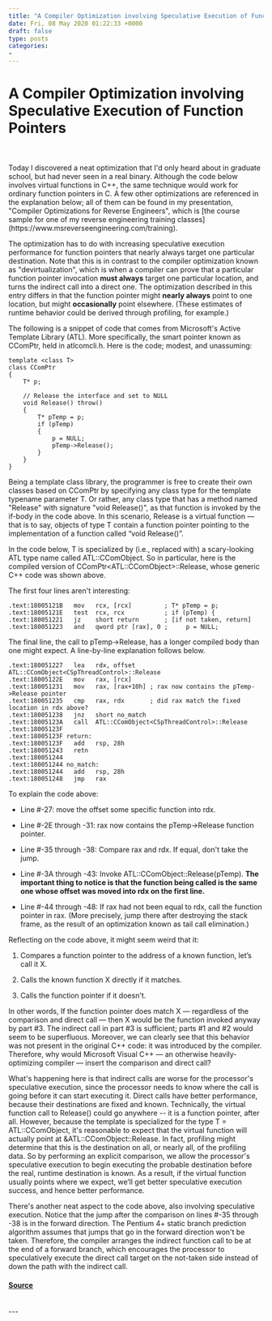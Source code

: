 ```yaml
---
title: "A Compiler Optimization involving Speculative Execution of Function Pointers"
date: Fri, 08 May 2020 01:22:33 +0000
draft: false
type: posts
categories: 
- 
---
```

# A Compiler Optimization involving Speculative Execution of Function Pointers

<br/>

<br/>
Today I discovered a neat optimization that I'd only heard about in graduate school, but had never seen in a real binary. Although the code below involves virtual functions in C++, the same technique would work for ordinary function pointers in C. A few other optimizations are referenced in the explanation below; all of them can be found in my presentation, "Compiler Optimizations for Reverse Engineers", which is [the course sample for one of my reverse engineering training classes](https://www.msreverseengineering.com/training).

The optimization has to do with increasing speculative execution performance for function pointers that nearly always target one particular destination. Note that this is in contrast to the compiler optimization known as "devirtualization", which is when a compiler can prove that a particular function pointer invocation **must always** target one particular location, and turns the indirect call into a direct one. The optimization described in this entry differs in that the function pointer might **nearly always** point to one location, but might **occasionally** point elsewhere. (These estimates of runtime behavior could be derived through profiling, for example.)

The following is a snippet of code that comes from Microsoft's Active Template Library (ATL). More specifically, the smart pointer known as CComPtr, held in atlcomcli.h. Here is the code; modest, and unassuming:

```
template <class T>
class CComPtr
{
    T* p;

    // Release the interface and set to NULL
    void Release() throw()
    {
        T* pTemp = p;
        if (pTemp)
        {
            p = NULL;
            pTemp->Release();
        }
    }
}
```

Being a template class library, the programmer is free to create their own classes based on CComPtr by specifying any class type for the template typename parameter T. Or rather, any class type that has a method named "Release" with signature "void Release()", as that function is invoked by the if-body in the code above. In this scenario, Release is a virtual function — that is to say, objects of type T contain a function pointer pointing to the implementation of a function called “void Release()”.

In the code below, T is specialized by (i.e., replaced with) a scary-looking ATL type name called ATL::CComObject<CSpThreadControl>. So in particular, here is the compiled version of CComPtr<ATL::CComObject<CSpThreadControl>>::Release, whose generic C++ code was shown above.

The first four lines aren't interesting:

```
.text:18005121B   mov   rcx, [rcx]         ; T* pTemp = p;
.text:18005121E   test  rcx, rcx           ; if (pTemp) {
.text:180051221   jz    short return       ; [if not taken, return]
.text:180051223   and   qword ptr [rax], 0 ;     p = NULL;
```

The final line, the call to pTemp->Release, has a longer compiled body than one might expect. A line-by-line explanation follows below.

```
.text:180051227   lea   rdx, offset ATL::CComObject<CSpThreadControl>::Release
.text:18005122E   mov   rax, [rcx]
.text:180051231   mov   rax, [rax+10h] ; rax now contains the pTemp->Release pointer
.text:180051235   cmp   rax, rdx       ; did rax match the fixed location in rdx above?
.text:180051238   jnz   short no_match
.text:18005123A   call  ATL::CComObject<CSpThreadControl>::Release
.text:18005123F
.text:18005123F return:
.text:18005123F   add   rsp, 28h
.text:180051243   retn
.text:180051244
.text:180051244 no_match:
.text:180051244   add   rsp, 28h
.text:180051248   jmp   rax
```

To explain the code above:

-   Line #-27: move the offset some specific function into rdx.
    
-   Line #-2E through -31: rax now contains the pTemp->Release function pointer.
    
-   Line #-35 through -38: Compare rax and rdx. If equal, don't take the jump.
    
-   Line #-3A through -43: Invoke ATL::CComObject<CSpThreadControl>::Release(pTemp). **The important thing to notice is that the function being called is the same one whose offset was moved into rdx on the first line.**
    
-   Line #-44 through -48: If rax had not been equal to rdx, call the function pointer in rax. (More precisely, jump there after destroying the stack frame, as the result of an optimization known as tail call elimination.)
    

Reflecting on the code above, it might seem weird that it:

1.  Compares a function pointer to the address of a known function, let’s call it X.
    
2.  Calls the known function X directly if it matches.
    
3.  Calls the function pointer if it doesn't.
    

In other words, If the function pointer does match X — regardless of the comparison and direct call — then X would be the function invoked anyway by part #3. The indirect call in part #3 is sufficient; parts #1 and #2 would seem to be superfluous. Moreover, we can clearly see that this behavior was not present in the original C++ code: it was introduced by the compiler. Therefore, why would Microsoft Visual C++ — an otherwise heavily-optimizing compiler — insert the comparison and direct call?

What's happening here is that indirect calls are worse for the processor's speculative execution, since the processor needs to know where the call is going before it can start executing it. Direct calls have better performance, because their destinations are fixed and known. Technically, the virtual function call to Release() could go anywhere -- it is a function pointer, after all. However, because the template is specialized for the type T = ATL::CComObject<CSpThreadControl>, it's reasonable to expect that the virtual function will actually point at &ATL::CComObject<CSpThreadControl>::Release. In fact, profiling might determine that this is the destination on all, or nearly all, of the profiling data. So by performing an explicit comparison, we allow the processor's speculative execution to begin executing the probable destination before the real, runtime destination is known. As a result, if the virtual function usually points where we expect, we’ll get better speculative execution success, and hence better performance.

There's another neat aspect to the code above, also involving speculative execution. Notice that the jump after the comparison on lines #-35 through -38 is in the forward direction. The Pentium 4+ static branch prediction algorithm assumes that jumps that go in the forward direction won't be taken. Therefore, the compiler arranges the indirect function call to be at the end of a forward branch, which encourages the processor to speculatively execute the direct call target on the not-taken side instead of down the path with the indirect call.

#### [Source](https://www.msreverseengineering.com/blog/2020/5/7/a-compiler-optimization-involving-speculative-execution-of-function-pointers)

<br/>
---
